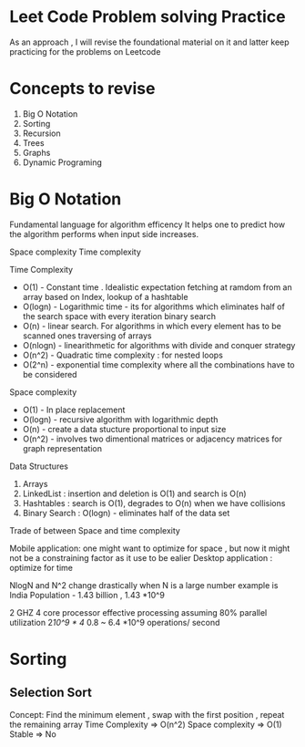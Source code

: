 # Leet Code Problem solving Practice

As an approach , I will revise the foundational material on it and latter keep practicing for the problems on Leetcode 

# Concepts to revise 

1. Big O Notation 
2. Sorting 
3. Recursion 
4. Trees
5. Graphs 
6. Dynamic Programing 


# Big O Notation 

Fundamental language for algorithm efficency 
It helps one to predict how the algorithm performs when input side increases. 

Space complexity 
Time complexity 

Time Complexity
* O(1) - Constant time . Idealistic expectation fetching at ramdom from an array based on Index, lookup of a hashtable 
* O(logn) - Logarithmic time - its for algorithms which eliminates half of the search space with every iteration binary search
* O(n) - linear search. For algorithms in which every element has to be scanned ones traversing of arrays
* O(nlogn) - linearithmetic for algorithms with divide and conquer strategy 
* O(n^2) - Quadratic time complexity : for nested loops 
* O(2^n) - exponential time complexity where all the combinations have to be considered

Space complexity 
* O(1) - In place replacement 
* O(logn) - recursive algorithm with logarithmic depth 
* O(n) -  create a data stucture proportional to input size 
* O(n^2) - involves two dimentional matrices or adjacency matrices for graph representation

Data Structures
1. Arrays 
2. LinkedList : insertion and deletion is O(1) and search is O(n) 
3. Hashtables : search is O(1), degrades to O(n) when we have collisions
4. Binary Search : O(logn) - eliminates half of the data set 


Trade of between Space and time complexity 

Mobile application: one might want to optimize for space , but now it might not be a constraining factor as it use to be ealier 
Desktop application : optimize for time 


NlogN and N^2 change drastically when N is a large number 
example is India Population - 1.43 billion , 1.43 *10^9 

2 GHZ 4 core processor 
effective processing assuming 80% parallel utilization 
2*10^9 * 4* 0.8 ~ 6.4 *10^9 operations/ second 


# Sorting 

## Selection Sort

Concept: Find the minimum element , swap with the first position , repeat the remaining array 
Time Complexity  => O(n^2)
Space complexity => O(1)
Stable => No

